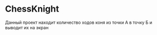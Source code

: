 # ChessKnight
Данный проект находит количество ходов коня из точки А в точку Б и выводит их на экран
